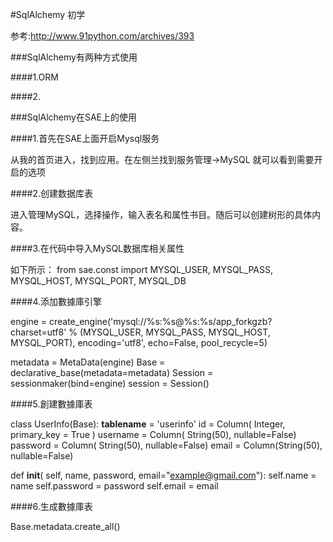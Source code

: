

#SqlAlchemy 初学

参考:http://www.91python.com/archives/393

###SqlAlchemy有两种方式使用

####1.ORM

####2.


###SqlAlchemy在SAE上的使用

####1.首先在SAE上面开启Mysql服务

从我的首页进入，找到应用。在左侧兰找到服务管理->MySQL 就可以看到需要开启的选项

####2.创建数据库表

进入管理MySQL，选择操作，输入表名和属性书目。随后可以创建树形的具体内容。


####3.在代码中导入MySQL数据库相关属性

如下所示：
from sae.const import MYSQL_USER, MYSQL_PASS, MYSQL_HOST, MYSQL_PORT, MYSQL_DB

####4.添加數據庫引擎

engine = create_engine('mysql://%s:%s@%s:%s/app_forkgzb?charset=utf8' % (MYSQL_USER, MYSQL_PASS, MYSQL_HOST, MYSQL_PORT),
                            encoding='utf8', echo=False, pool_recycle=5)

metadata = MetaData(engine)
Base = declarative_base(metadata=metadata)
Session = sessionmaker(bind=engine)
session = Session()

####5.創建數據庫表

class UserInfo(Base):
  __tablename__ = 'userinfo'
  id = Column( Integer, primary_key = True )
  username = Column( String(50), nullable=False)
  password = Column( String(50), nullable=False)
  email = Column(String(50), nullable=False)

  def __init__( self, name, password, email="example@gmail.com"):
    self.name = name
    self.password = password
    self.email = email

####6.生成數據庫表

Base.metadata.create_all()